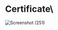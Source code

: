 # Certificate\
![Screenshot (251)](https://github.com/user-attachments/assets/03dc3e0c-a96b-4e34-b453-e19b615ff543)
